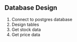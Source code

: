 ## Database Design

1. Connect to postgres database
2. Design tables
3. Get stock data
4. Get price data
